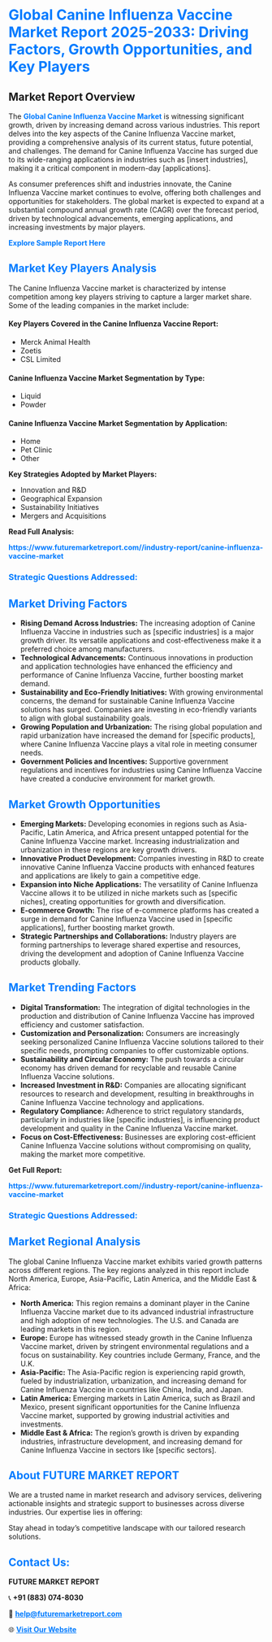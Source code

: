 <h1 style="color: #007BFF;">Global Canine Influenza Vaccine Market Report 2025-2033: Driving Factors, Growth Opportunities, and Key Players</h1>

<section id="overview">
<h2>Market Report Overview</h2>
<p>The <a href="https://www.futuremarketreport.com//industry-report/canine-influenza-vaccine-market" style="color: #007BFF; text-decoration: none;"><strong>Global Canine Influenza Vaccine Market</strong></a> is witnessing significant growth, driven by increasing demand across various industries. This report delves into the key aspects of the Canine Influenza Vaccine market, providing a comprehensive analysis of its current status, future potential, and challenges. The demand for Canine Influenza Vaccine has surged due to its wide-ranging applications in industries such as [insert industries], making it a critical component in modern-day [applications].</p>
<p>As consumer preferences shift and industries innovate, the Canine Influenza Vaccine market continues to evolve, offering both challenges and opportunities for stakeholders. The global market is expected to expand at a substantial compound annual growth rate (CAGR) over the forecast period, driven by technological advancements, emerging applications, and increasing investments by major players.</p>
</section>

<section id="overview">
<p><a href="https://www.futuremarketreport.com//request-sample/reportId=64822" style="color: #007BFF; text-decoration: none;"><strong>Explore Sample Report Here</strong></a></p>
</section>

<section id="key-players">
<h2 style="color: #007BFF;">Market Key Players Analysis</h2>
<p>The Canine Influenza Vaccine market is characterized by intense competition among key players striving to capture a larger market share. Some of the leading companies in the market include:</p>
<h4>Key Players Covered in the Canine Influenza Vaccine Report:</h4>
<ul><li>Merck Animal Health</li><li>Zoetis</li><li>CSL Limited</li></ul>
<h4>Canine Influenza Vaccine Market Segmentation by Type:</h4>
<ul><li>Liquid</li><li>Powder</li></ul>

<h4>Canine Influenza Vaccine Market Segmentation by Application:</h4>
<ul><li>Home</li><li>Pet Clinic</li><li>Other</li></ul>
<p><strong>Key Strategies Adopted by Market Players:</strong></p>
<ul>
<li>Innovation and R&D</li>
<li>Geographical Expansion</li>
<li>Sustainability Initiatives</li>
<li>Mergers and Acquisitions</li>
</ul>
</section>

<section>
<p><strong>Read Full Analysis: </strong></p><a href="https://www.futuremarketreport.com//industry-report/canine-influenza-vaccine-market" style="color: #007BFF; text-decoration: none;"><strong>https://www.futuremarketreport.com//industry-report/canine-influenza-vaccine-market</strong></a>
<h3 style="color: #007BFF;">Strategic Questions Addressed:</h3>
</section>

<section id="driving-factors">
<h2 style="color: #007BFF;">Market Driving Factors</h2>
<ul>
<li><strong>Rising Demand Across Industries:</strong> The increasing adoption of Canine Influenza Vaccine in industries such as [specific industries] is a major growth driver. Its versatile applications and cost-effectiveness make it a preferred choice among manufacturers.</li>
<li><strong>Technological Advancements:</strong> Continuous innovations in production and application technologies have enhanced the efficiency and performance of Canine Influenza Vaccine, further boosting market demand.</li>
<li><strong>Sustainability and Eco-Friendly Initiatives:</strong> With growing environmental concerns, the demand for sustainable Canine Influenza Vaccine solutions has surged. Companies are investing in eco-friendly variants to align with global sustainability goals.</li>
<li><strong>Growing Population and Urbanization:</strong> The rising global population and rapid urbanization have increased the demand for [specific products], where Canine Influenza Vaccine plays a vital role in meeting consumer needs.</li>
<li><strong>Government Policies and Incentives:</strong> Supportive government regulations and incentives for industries using Canine Influenza Vaccine have created a conducive environment for market growth.</li>
</ul>
</section>

<section id="growth-opportunities">
<h2 style="color: #007BFF;">Market Growth Opportunities</h2>
<ul>
<li><strong>Emerging Markets:</strong> Developing economies in regions such as Asia-Pacific, Latin America, and Africa present untapped potential for the Canine Influenza Vaccine market. Increasing industrialization and urbanization in these regions are key growth drivers.</li>
<li><strong>Innovative Product Development:</strong> Companies investing in R&D to create innovative Canine Influenza Vaccine products with enhanced features and applications are likely to gain a competitive edge.</li>
<li><strong>Expansion into Niche Applications:</strong> The versatility of Canine Influenza Vaccine allows it to be utilized in niche markets such as [specific niches], creating opportunities for growth and diversification.</li>
<li><strong>E-commerce Growth:</strong> The rise of e-commerce platforms has created a surge in demand for Canine Influenza Vaccine used in [specific applications], further boosting market growth.</li>
<li><strong>Strategic Partnerships and Collaborations:</strong> Industry players are forming partnerships to leverage shared expertise and resources, driving the development and adoption of Canine Influenza Vaccine products globally.</li>
</ul>
</section>

<section id="trending-factors">
<h2 style="color: #007BFF;">Market Trending Factors</h2>
<ul>
<li><strong>Digital Transformation:</strong> The integration of digital technologies in the production and distribution of Canine Influenza Vaccine has improved efficiency and customer satisfaction.</li>
<li><strong>Customization and Personalization:</strong> Consumers are increasingly seeking personalized Canine Influenza Vaccine solutions tailored to their specific needs, prompting companies to offer customizable options.</li>
<li><strong>Sustainability and Circular Economy:</strong> The push towards a circular economy has driven demand for recyclable and reusable Canine Influenza Vaccine solutions.</li>
<li><strong>Increased Investment in R&D:</strong> Companies are allocating significant resources to research and development, resulting in breakthroughs in Canine Influenza Vaccine technology and applications.</li>
<li><strong>Regulatory Compliance:</strong> Adherence to strict regulatory standards, particularly in industries like [specific industries], is influencing product development and quality in the Canine Influenza Vaccine market.</li>
<li><strong>Focus on Cost-Effectiveness:</strong> Businesses are exploring cost-efficient Canine Influenza Vaccine solutions without compromising on quality, making the market more competitive.</li>
</ul>
</section>

<section>
<p><strong>Get Full Report: </strong></p><a href="https://www.futuremarketreport.com//industry-report/canine-influenza-vaccine-market" style="color: #007BFF; text-decoration: none;"><strong>https://www.futuremarketreport.com//industry-report/canine-influenza-vaccine-market</strong></a>
<h3 style="color: #007BFF;">Strategic Questions Addressed:</h3>
</section>


<section id="regional-analysis">
<h2 style="color: #007BFF;">Market Regional Analysis</h2>
<p>The global Canine Influenza Vaccine market exhibits varied growth patterns across different regions. The key regions analyzed in this report include North America, Europe, Asia-Pacific, Latin America, and the Middle East & Africa:</p>
<ul>
<li><strong>North America:</strong> This region remains a dominant player in the Canine Influenza Vaccine market due to its advanced industrial infrastructure and high adoption of new technologies. The U.S. and Canada are leading markets in this region.</li>
<li><strong>Europe:</strong> Europe has witnessed steady growth in the Canine Influenza Vaccine market, driven by stringent environmental regulations and a focus on sustainability. Key countries include Germany, France, and the U.K.</li>
<li><strong>Asia-Pacific:</strong> The Asia-Pacific region is experiencing rapid growth, fueled by industrialization, urbanization, and increasing demand for Canine Influenza Vaccine in countries like China, India, and Japan.</li>
<li><strong>Latin America:</strong> Emerging markets in Latin America, such as Brazil and Mexico, present significant opportunities for the Canine Influenza Vaccine market, supported by growing industrial activities and investments.</li>
<li><strong>Middle East & Africa:</strong> The region’s growth is driven by expanding industries, infrastructure development, and increasing demand for Canine Influenza Vaccine in sectors like [specific sectors].</li>
</ul>
</section>

<footer>
<h2 style="color: #007BFF;">About FUTURE MARKET REPORT</h2>
<p>We are a trusted name in market research and advisory services, delivering actionable insights and strategic support to businesses across diverse industries. Our expertise lies in offering:</p>

<p>Stay ahead in today’s competitive landscape with our tailored research solutions.</p>

<h2 style="color: #007BFF;">Contact Us:</h2>
<p><strong>FUTURE MARKET REPORT</strong></p>
<p>📞 <strong>+91 (883) 074-8030</strong></p>
<p>📧 <strong><a href="mailto:help@futuremarketreport.com" style="color: #007BFF;">help@futuremarketreport.com</a></strong></p>
<p>🌐 <strong><a href="https://www.futuremarketreport.com/" style="color: #007BFF;">Visit Our Website</a></strong></p>
</footer>